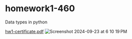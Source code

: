 # homework1-460
Data types in python 

[hw1-certificate.pdf](https://github.com/user-attachments/files/17105048/hw1-certificate.pdf)
![Screenshot 2024-09-23 at 6 10 19 PM](https://github.com/user-attachments/assets/b0085f91-1f2b-4e05-8367-1434fb85f8b5)
